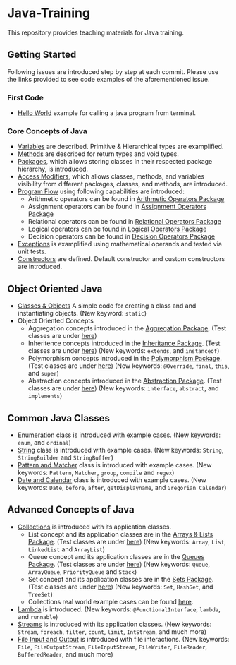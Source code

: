 # Java-Training
This repository provides teaching materials for Java training.
## Getting Started
Following issues are introduced step by step at each commit. Please use the links provided to see code examples of the aforementioned issue.
### First Code
* [Hello World](https://github.com/Umit-Soylu/Java-Training/tree/HelloWorld) example for calling a java program from terminal.
### Core Concepts of Java
* [Variables](https://github.com/Umit-Soylu/Java-Training/tree/Variables) are described. Primitive & Hierarchical types are examplified. 
* [Methods](https://github.com/Umit-Soylu/Java-Training/tree/Methods) are described for return types and void types. 
* [Packages](https://github.com/Umit-Soylu/Java-Training/tree/Packages), which allows storing classes in their respected package hierarchy, is introduced.
* [Access Modifiers](https://github.com/Umit-Soylu/Java-Training/tree/Modifiers), which allows classes, methods, and variables visibility from different packages, classes, and methods, are introduced.
* [Program Flow](https://github.com/Umit-Soylu/Java-Training/tree/ProgramFlow) using following capabilities are introduced:
  - Arithmetic operators can be found in [Arithmetic Operators Package](src/com/bilgeadam/java/tutorials/program_flow/arithmetic_operators)
  - Assignment operators can be found in [Assignment Operators Package](src/com/bilgeadam/java/tutorials/program_flow/assignment_operators)
  - Relational operators can be found in [Relational Operators Package](src/com/bilgeadam/java/tutorials/program_flow/relational_operators)
  - Logical operators can be found in [Logical Operators Package](src/com/bilgeadam/java/tutorials/program_flow/logical_operators)
  - Decision operators can be found in [Decision Operators Package](src/com/bilgeadam/java/tutorials/program_flow/decision_operators)
* [Exceptions](https://github.com/Umit-Soylu/Java-Training/tree/Exceptions) is examplified using mathematical operands and tested via unit tests.
* [Constructors](https://github.com/Umit-Soylu/Java-Training/tree/Constructors) are defined. Default constructor and custom constructors are introduced.
## Object Oriented Java
* [Classes & Objects](https://github.com/Umit-Soylu/Java-Training/tree/ClassesObjects) A simple code for creating a class and and instantiating objects. (New keyword: `static`)
* Object Oriented Concepts
  - Aggregation concepts introduced in the [Aggregation Package](/com/bilgeadam/java/tutorials/enumeration/aggreagation/). (Test classes are under [here](/test/com/bilgeadam/java/tutorials/oop/aggregation/)) 
  - Inheritence concepts introduced in the [Inheritance Package](/com/bilgeadam/java/tutorials/enumeration/inheritance/). (Test classes are under [here](/test/com/bilgeadam/java/tutorials/oop/inheritance/)) (New keywords: `extends`, and `instanceof`)
  - Polymorphism concepts introduced in the [Polymorphism Package](/com/bilgeadam/java/tutorials/enumeration/inheritance/). (Test classes are under [here](/test/com/bilgeadam/java/tutorials/oop/inheritance/)) (New keywords: `@Override`, `final`, `this`, and `super`) 
  - Abstraction concepts introduced in the [Abstraction Package](/com/bilgeadam/java/tutorials/enumeration/abstraction/). (Test classes are under [here](/test/com/bilgeadam/java/tutorials/oop/abstraction/)) (New keywords: `interface`, `abstract`, and `implements`) 
## Common Java Classes
* [Enumeration](https://github.com/Umit-Soylu/Java-Training/tree/Enumeration) class is introduced with example cases. (New keywords: `enum`, and `ordinal`)
* [String](https://github.com/Umit-Soylu/Java-Training/tree/Strings) class is introduced with example cases. (New keywords: `String`, `StringBuilder` and `StringBuffer`)
* [Pattern and Matcher](https://github.com/Umit-Soylu/Java-Training/tree/PatternMatcher) class is introduced with example cases. (New keywords: `Pattern`, `Matcher`, `group`, `compile` and `regex`)
* [Date and Calendar](https://github.com/Umit-Soylu/Java-Training/tree/DateTime) class is introduced with example cases. (New keywords: `Date`, `before`, `after`, `getDisplayname`, and `Gregorian Calendar`)
## Advanced Concepts of Java
* [Collections](https://github.com/Umit-Soylu/Java-Training/tree/Collections) is introduced with its application classes. 
  - List concept and its application classes are in the [Arrays & Lists Package](/src/com/bilgeadam/java/tutorials/collections/arrays_lists/). (Test classes are under [here](/test/com/bilgeadam/java/tutorials/collections/arrays_lists/)) (New keywords: `Array`, `List`, `LinkedList` and `ArrayList`)
  - Queue concept and its application classes are in the [Queues Package](/src/com/bilgeadam/java/tutorials/collections/queues/). (Test classes are under [here](/test/com/bilgeadam/java/tutorials/collections/queues/)) (New keywords: `Queue`, `ArrayQueue`, `PriorityQueue` and `Stack`)
  - Set concept and its application classes are in the [Sets Package](/src/com/bilgeadam/java/tutorials/collections/sets/). (Test classes are under [here](/test/com/bilgeadam/java/tutorials/collections/sets/)) (New keywords: `Set`, `HashSet`, and `TreeSet`)
  - Collections real world example cases can be found [here](/src/com/bilgeadam/java/examples/). 
* [Lambda](https://github.com/Umit-Soylu/Java-Training/edit/Lambdas) is introduced. (New keywords: `@FunctionalInterface`, `lambda`, and `runnable`)  
* [Streams](https://github.com/Umit-Soylu/Java-Training/tree/Streams) is introduced with its application classes. (New keywords: `Stream`, `foreach`, `filter`, `count`, `limit`, `IntStream`, and much more)
* [File Input and Output](https://github.com/Umit-Soylu/Java-Training/tree/FileIO) is introduced with file interactions. (New keywords: `File`, `FileOutputStream`, `FileInputStream`, `FileWriter`, `FileReader`, `BufferedReader`, and much more)

